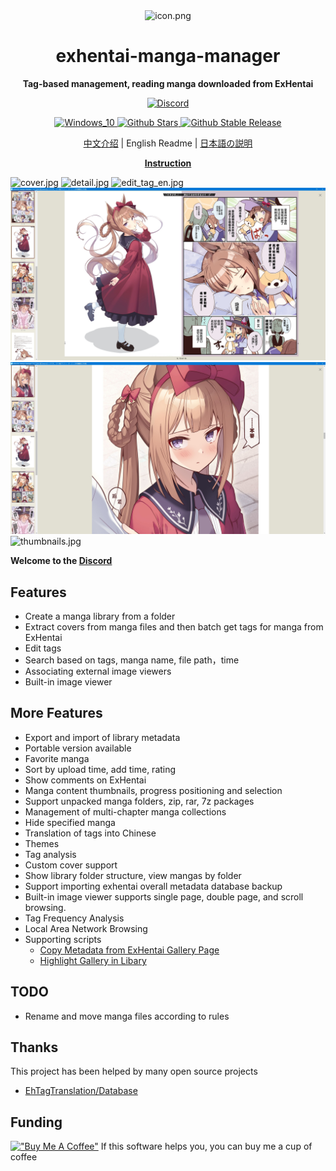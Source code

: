 <div align="center">

<img src="https://raw.githubusercontent.com/SchneeHertz/exhentai-manga-manager/master/public/icon.png" alt="icon.png" width="128"/>

# exhentai-manga-manager

**Tag-based management, reading manga downloaded from ExHentai**

<p>
  <a href="hhttps://discord.gg/pS9jR8C8f6">
    <img src="https://img.shields.io/badge/Discord-purple?style=flat-square" alt="Discord" />
  </a>
</p>

<p>
  <a href="https://www.electronjs.org/">
    <img src="https://img.shields.io/badge/require-Windows_10-blue?style=flat-square" alt="Windows_10" />
  </a>
  <a href="https://github.com/SchneeHertz/exhentai-manga-manager/stargazers">
    <img src="https://img.shields.io/github/stars/SchneeHertz/exhentai-manga-manager?style=flat-square&color=cornflowerblue" alt="Github Stars" />
  </a>
  <a href="https://github.com/SchneeHertz/exhentai-manga-manager/releases/latest">
    <img src="https://img.shields.io/github/v/release/SchneeHertz/exhentai-manga-manager?label=latest&style=flat-square&color=cornflowerblue" alt="Github Stable Release" />
  </a>
</p>

[中文介绍](https://github.com/SchneeHertz/exhentai-manga-manager/blob/master/README.md) | English Readme | [日本語の説明](https://github.com/SchneeHertz/exhentai-manga-manager/blob/master/README_JA.md)

**[Instruction](https://github.com/SchneeHertz/exhentai-manga-manager/wiki/English-Instruction)**

</div>

![cover.jpg](https://raw.githubusercontent.com/SchneeHertz/exhentai-manga-manager/master/screenshots/cover_en.jpg)
![detail.jpg](https://raw.githubusercontent.com/SchneeHertz/exhentai-manga-manager/master/screenshots/detail_en.jpg)
![edit_tag_en.jpg](https://raw.githubusercontent.com/SchneeHertz/exhentai-manga-manager/master/screenshots/edit_tag_en.jpg)
![viewer.jpg](https://raw.githubusercontent.com/SchneeHertz/exhentai-manga-manager/master/screenshots/viewer.jpg)
![viewer2.jpg](https://raw.githubusercontent.com/SchneeHertz/exhentai-manga-manager/master/screenshots/viewer2.jpg)
![thumbnails.jpg](https://raw.githubusercontent.com/SchneeHertz/exhentai-manga-manager/master/screenshots/thumbnails.jpg)


**Welcome to the [Discord](https://discord.gg/pS9jR8C8f6)**

## Features
- Create a manga library from a folder
- Extract covers from manga files and then batch get tags for manga from ExHentai
- Edit tags
- Search based on tags, manga name, file path，time
- Associating external image viewers
- Built-in image viewer

## More Features
- Export and import of library metadata
- Portable version available
- Favorite manga
- Sort by upload time, add time, rating
- Show comments on ExHentai
- Manga content thumbnails, progress positioning and selection
- Support unpacked manga folders, zip, rar, 7z packages
- Management of multi-chapter manga collections
- Hide specified manga
- Translation of tags into Chinese
- Themes
- Tag analysis
- Custom cover support
- Show library folder structure, view mangas by folder
- Support importing exhentai overall metadata database backup
- Built-in image viewer supports single page, double page, and scroll browsing.
- Tag Frequency Analysis
- Local Area Network Browsing
- Supporting scripts
  - [Copy Metadata from ExHentai Gallery Page](https://sleazyfork.org/zh-CN/scripts/472321)
  - [Highlight Gallery in Libary](https://greasyfork.org/zh-CN/scripts/510077)

## TODO
- Rename and move manga files according to rules

## Thanks
This project has been helped by many open source projects

- [EhTagTranslation/Database](https://github.com/EhTagTranslation/Database)


## Funding
[!["Buy Me A Coffee"](https://www.buymeacoffee.com/assets/img/custom_images/orange_img.png)](https://www.buymeacoffee.com/schneehertz)
If this software helps you, you can buy me a cup of coffee